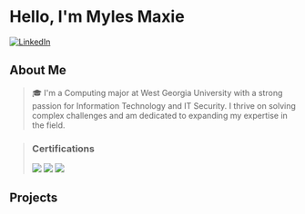 # Hello, I'm Myles Maxie

[![LinkedIn](https://img.shields.io/badge/LinkedIn-Connect-blue?style=flat-square&logo=linkedin)](https://www.linkedin.com/in/milesmaxie/)

## About Me  

> 🎓 I'm a Computing major at West Georgia University with a strong passion for Information Technology and IT Security. I thrive on solving complex challenges and am dedicated to expanding my expertise in the field.


> ### Certifications
> <img src="https://img.shields.io/badge/-Security%2B-FF0000?&style=for-the-badge&logo=CompTIA&logoColor=white" />
> <img src="https://img.shields.io/badge/-Network%2B-007ACC?&style=for-the-badge&logo=CompTIA&logoColor=white" />
> <img src="https://img.shields.io/badge/-Azure%20Fundamentals (In Progress)-0078D4?&style=for-the-badge&logo=Microsoft%20Azure&logoColor=white" />





## Projects  





